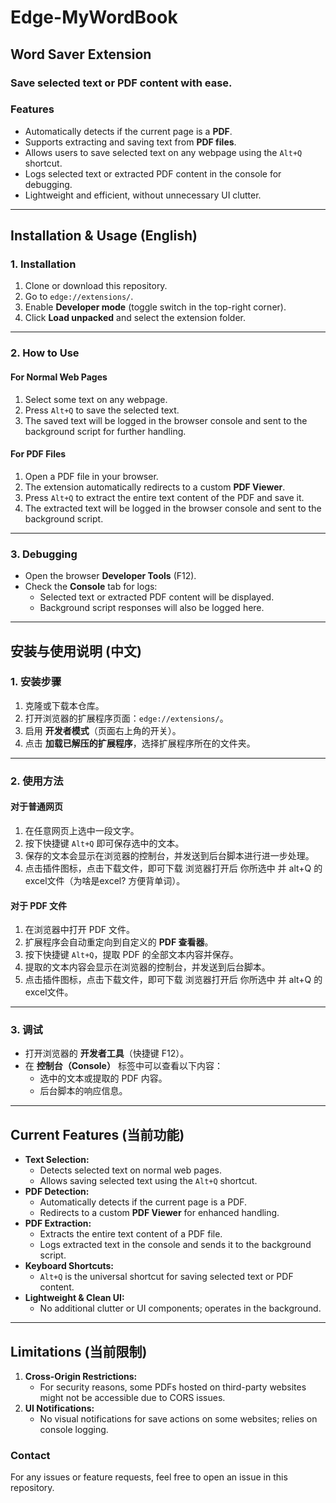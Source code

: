 # Edge-MyWordBook


## **Word Saver Extension**

### Save selected text or PDF content with ease.

### **Features**

* Automatically detects if the current page is a **PDF**.
* Supports extracting and saving text from **PDF files**.
* Allows users to save selected text on any webpage using the `Alt+Q` shortcut.
* Logs selected text or extracted PDF content in the console for debugging.
* Lightweight and efficient, without unnecessary UI clutter.

---

## **Installation & Usage (English)**

### **1. Installation**

1. Clone or download this repository.
2. Go to  `edge://extensions/`.
3. Enable **Developer mode** (toggle switch in the top-right corner).
4. Click **Load unpacked** and select the extension folder.

---

### **2. How to Use**

#### **For Normal Web Pages**

1. Select some text on any webpage.
2. Press `Alt+Q` to save the selected text.
3. The saved text will be logged in the browser console and sent to the background script for further handling.

#### **For PDF Files**

1. Open a PDF file in your browser.
2. The extension automatically redirects to a custom **PDF Viewer**.
3. Press `Alt+Q` to extract the entire text content of the PDF and save it.
4. The extracted text will be logged in the browser console and sent to the background script.

---

### **3. Debugging**

* Open the browser **Developer Tools** (F12).
* Check the **Console** tab for logs:
  * Selected text or extracted PDF content will be displayed.
  * Background script responses will also be logged here.

---

## **安装与使用说明 (中文)**

### **1. 安装步骤**

1. 克隆或下载本仓库。
2. 打开浏览器的扩展程序页面：`edge://extensions/`。
3. 启用 **开发者模式**（页面右上角的开关）。
4. 点击 **加载已解压的扩展程序**，选择扩展程序所在的文件夹。

---

### **2. 使用方法**

#### **对于普通网页**

1. 在任意网页上选中一段文字。
2. 按下快捷键 `Alt+Q` 即可保存选中的文本。
3. 保存的文本会显示在浏览器的控制台，并发送到后台脚本进行进一步处理。
4. 点击插件图标，点击下载文件，即可下载 浏览器打开后 你所选中 并 alt+Q 的 excel文件（为啥是excel? 方便背单词）。

#### **对于 PDF 文件**

1. 在浏览器中打开 PDF 文件。
2. 扩展程序会自动重定向到自定义的 **PDF 查看器**。
3. 按下快捷键 `Alt+Q`，提取 PDF 的全部文本内容并保存。
4. 提取的文本内容会显示在浏览器的控制台，并发送到后台脚本。
5. 点击插件图标，点击下载文件，即可下载 浏览器打开后 你所选中 并 alt+Q 的 excel文件。

---

### **3. 调试**

* 打开浏览器的 **开发者工具**（快捷键 F12）。
* 在 **控制台（Console）** 标签中可以查看以下内容：
  * 选中的文本或提取的 PDF 内容。
  * 后台脚本的响应信息。

---

## **Current Features (当前功能)**

* **Text Selection:**
  * Detects selected text on normal web pages.
  * Allows saving selected text using the `Alt+Q` shortcut.
* **PDF Detection:**
  * Automatically detects if the current page is a PDF.
  * Redirects to a custom **PDF Viewer** for enhanced handling.
* **PDF Extraction:**
  * Extracts the entire text content of a PDF file.
  * Logs extracted text in the console and sends it to the background script.
* **Keyboard Shortcuts:**
  * `Alt+Q` is the universal shortcut for saving selected text or PDF content.
* **Lightweight & Clean UI:**
  * No additional clutter or UI components; operates in the background.

---

## **Limitations (当前限制)**


1. **Cross-Origin Restrictions:**
   * For security reasons, some PDFs hosted on third-party websites might not be accessible due to CORS issues.
2. **UI Notifications:**
   * No visual notifications for save actions on some websites; relies on console logging.

### **Contact**

For any issues or feature requests, feel free to open an issue in this repository.
